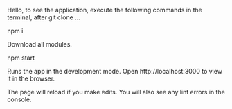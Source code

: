 Hello, to see the application, execute the following commands in the terminal, after git clone ...

npm i

Download all modules.

npm start

Runs the app in the development mode.
Open http://localhost:3000 to view it in the browser.

The page will reload if you make edits.
You will also see any lint errors in the console.
